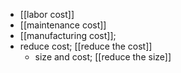 - [[labor cost]]
- [[maintenance cost]]
- [[manufacturing cost]];
- reduce cost; [[reduce the cost]]
    - size and cost; [[reduce the size]]
